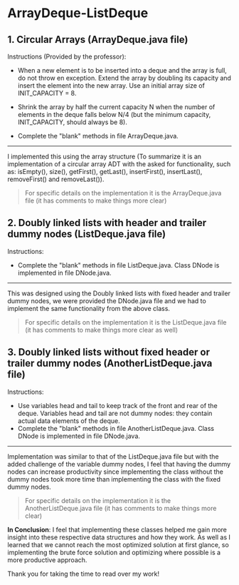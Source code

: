 # ArrayDeque-ListDeque
## 1. Circular Arrays (ArrayDeque.java file)

Instructions (Provided by the professor):
- When a new element is to be inserted into a deque and the array is full, do not throw en exception. Extend the array by doubling its capacity and insert the element into the new array. Use an initial array size of INIT_CAPACITY = 8.

- Shrink the array by half the current capacity N when the number of elements in the deque falls below N/4 (but the minimum capacity, INIT_CAPACITY, should always be 8).

- Complete the "blank" methods in file ArrayDeque.java. 
***
I implemented this using the array structure (To summarize it is an implementation of a circular array ADT with the asked for functionality, such as: isEmpty(), size(), getFirst(), getLast(), insertFirst(), insertLast(), removeFirst() and removeLast()). 
> For specific details on the implementation it is the ArrayDeque.java file (it has comments to make things more clear)

## 2. Doubly linked lists with header and trailer dummy nodes (ListDeque.java file)

Instructions: 
- Complete the "blank" methods in file ListDeque.java. Class DNode is implemented in file DNode.java. 
***
This was designed using the Doubly linked lists with fixed header and trailer dummy nodes, we were provided the DNode.java file and we had to implement the same functionality from the above class.  
> For specific details on the implementation it is the ListDeque.java file (it has comments to make things more clear as well)

## 3. Doubly linked lists without fixed header or trailer dummy nodes (AnotherListDeque.java file)

Instructions: 
- Use variables head and tail to keep track of the front and rear of the deque. Variables head and tail are not dummy nodes: they contain actual data elements of the deque.
- Complete the "blank" methods in file AnotherListDeque.java. Class DNode is implemented in file DNode.java.
***
Implementation was similar to that of the ListDeque.java file but with the added challenge of the variable dummy nodes, I feel that having the dummy nodes can increase productivity since implementing the class without the dummy nodes took more time than implementing the class with the fixed dummy nodes.
> For specific details on the implementation it is the AnotherListDeque.java file (it has comments to make things more clear)

**In Conclusion**: I feel that implementing these classes helped me gain more insight into these respective data structures and how they work. As well as I learned that we cannot reach the most optimized solution at first glance, so implementing the brute force solution and optimizing where possible is a more productive approach. 

Thank you for taking the time to read over my work! 
